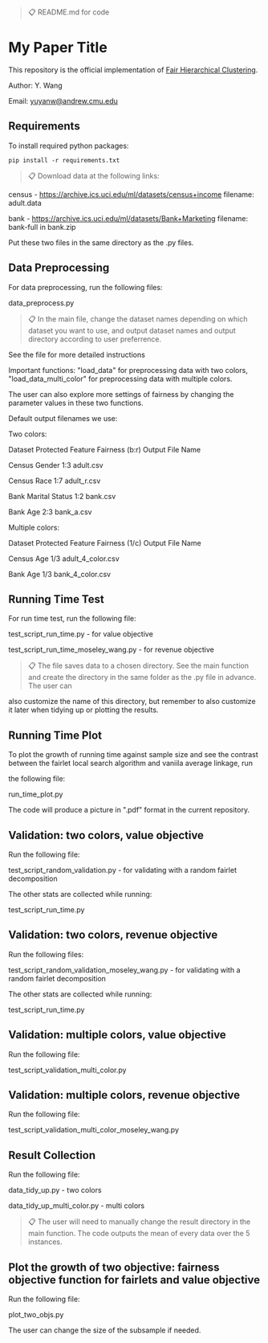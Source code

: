 >📋  README.md for code

# My Paper Title

This repository is the official implementation of [Fair Hierarchical Clustering](https://arxiv.org/abs/2006.10221). 

Author: Y. Wang

Email: yuyanw@andrew.cmu.edu

## Requirements

To install required python packages:

```setup
pip install -r requirements.txt
```

>📋  Download data at the following links:

census - https://archive.ics.uci.edu/ml/datasets/census+income  filename: adult.data

bank - https://archive.ics.uci.edu/ml/datasets/Bank+Marketing  filename: bank-full in bank.zip

Put these two files in the same directory as the .py files.

## Data Preprocessing

For data preprocessing, run the following files:

data_preprocess.py


>📋  In the main file, change the dataset names depending on which dataset you want to use, and output dataset names and output directory according to user preferrence.

See the file for more detailed instructions

Important functions: "load_data" for preprocessing data with two colors, "load_data_multi_color" for preprocessing data with multiple colors.

The user can also explore more settings of fairness by changing the parameter values in these two functions.

Default output filenames we use:

Two colors:

Dataset  Protected Feature  Fairness (b:r)  Output File Name

Census   Gender             1:3             adult.csv

Census   Race               1:7             adult_r.csv

Bank     Marital Status     1:2             bank.csv

Bank     Age                2:3             bank_a.csv

Multiple colors:

Dataset  Protected Feature  Fairness (1/c)  Output File Name

Census   Age            	1/3           	adult_4_color.csv

Bank     Age                1/3             bank_4_color.csv



## Running Time Test

For run time test, run the following file:

test_script_run_time.py - for value objective

test_script_run_time_moseley_wang.py - for revenue objective

>📋  The file saves data to a chosen directory. See the main function and create the directory in the same folder as the .py file in advance. The user can 

also customize the name of this directory, but remember to also customize it later when tidying up or plotting the results.



## Running Time Plot

To plot the growth of running time against sample size and see the contrast between the fairlet local search algorithm and vaniila average linkage, run

the following file:

run_time_plot.py

The code will produce a picture in ".pdf" format in the current repository.


## Validation: two colors, value objective 

Run the following file:

test_script_random_validation.py - for validating with a random fairlet decomposition

The other stats are collected while running:

test_script_run_time.py



## Validation: two colors, revenue objective

Run the following files:

test_script_random_validation_moseley_wang.py - for validating with a random fairlet decomposition

The other stats are collected while running:

test_script_run_time.py


## Validation: multiple colors, value objective

Run the following file:

test_script_validation_multi_color.py


## Validation: multiple colors, revenue objective

Run the following file:

test_script_validation_multi_color_moseley_wang.py


## Result Collection

Run the following file:

data_tidy_up.py - two colors

data_tidy_up_multi_color.py - multi colors

>📋  The user will need to manually change the result directory in the main function. The code outputs the mean of every data over the 5 instances.


## Plot the growth of two objective: fairness objective function for fairlets and value objective

Run the following file:

plot_two_objs.py

The user can change the size of the subsample if needed.


